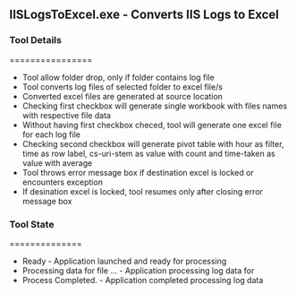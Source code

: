## IISLogsToExcel.exe - Converts IIS Logs to Excel

### Tool Details
================
- Tool allow folder drop, only if folder contains log file
- Tool converts log files of selected folder to excel file/s
- Converted excel files are generated at source location
- Checking first checkbox will generate single workbook with files names with respective file data
- Without having first checkbox checed, tool will generate one excel file for each log file
- Checking second checkbox will generate pivot table with hour as filter, time as row label, cs-uri-stem as value with count and time-taken as value with average
- Tool throws error message box if destination excel is locked or encounters exception
- If desination excel is locked, tool resumes only after closing error message box

### Tool State
==============
- Ready - Application launched and ready for processing
- Processing data for file <filename>... - Application processing log data for <filename>
- Process Completed. - Application completed processing log data
